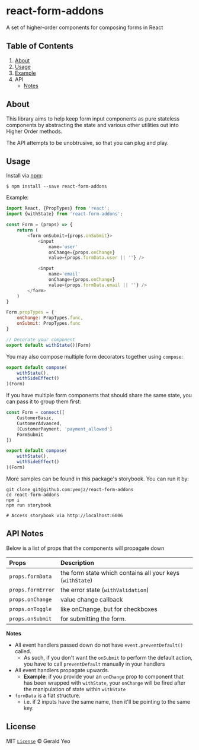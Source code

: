 # react-form-addons

A set of higher-order components for composing forms in React

## Table of Contents

1. [About](#about)
1. [Usage](#usage)
1. [Example](https://yeojz.github.io/react-form-addons)
1. API
	- [Notes](#api-notes)

## About
This library aims to help keep form input components as pure stateless components by abstracting the state and various other utilities out into Higher Order methods.

The API attempts to be unobtrusive, so that you can plug and play.

## Usage

Install via [npm](https://www.npmjs.com/):

    $ npm install --save react-form-addons

Example:

```js
import React, {PropTypes} from 'react';
import {withState} from 'react-form-addons';

const Form = (props) => {
    return (
        <form onSubmit={props.onSubmit}>
            <input
                name='user'
                onChange={props.onChange}
                value={props.formData.user || ''} />

            <input
                name='email'
                onChange={props.onChange}
                value={props.formData.email || ''} />
        </form>
    )
}

Form.propTypes = {
    onChange: PropTypes.func,
    onSubmit: PropTypes.func
}

// Decorate your component
export default withState()(Form)
```

You may also compose multiple form decorators together using `compose`:

```js
export default compose(
	withState(),
	withSideEffect()
)(Form)

```

If you have multiple form components that should share the same state, you can pass it to group them first:

```js
const Form = connect([
	CustomerBasic,
	CustomerAdvanced,
	[CustomerPayment, 'payment_allowed']
	FormSubmit
])

export default compose(
	withState(),
	withSideEffect()
)(Form)
```

More samples can be found in this package's storybook. You can run it by:

```
git clone git@github.com:yeojz/react-form-addons
cd react-form-addons
npm i
npm run storybook

# Access storybook via http://localhost:6006
```

## API Notes

Below is a list of props that the components will propagate down

| Props   | Description
|:--------|:--------
| `props.formData` | the form state which contains all your keys (`withState`)
| `props.formError`| the error state (`withValidation`)
| `props.onChange` | value change callback
| `props.onToggle` | like onChange, but for checkboxes
| `props.onSubmit` | for submitting the form.

**Notes**

* All event handlers passed down do not have `event.preventDefault()` called.
	* As such, if you don't want the `onSubmit` to perform the default action, you have to call `preventDefault` manually in your handlers
* All event handlers propagate upwards.
	* **Example**: if you provide your an `onChange` prop to component that has been wrapped with `withState`, your `onChange` will be fired after the manipulation of state within `withState`
* `formData` is a flat structure.
	* i.e. if 2 inputs have the same name, then it'll be pointing to the same key.

## License

MIT [`License`](/LICENSE) © Gerald Yeo
